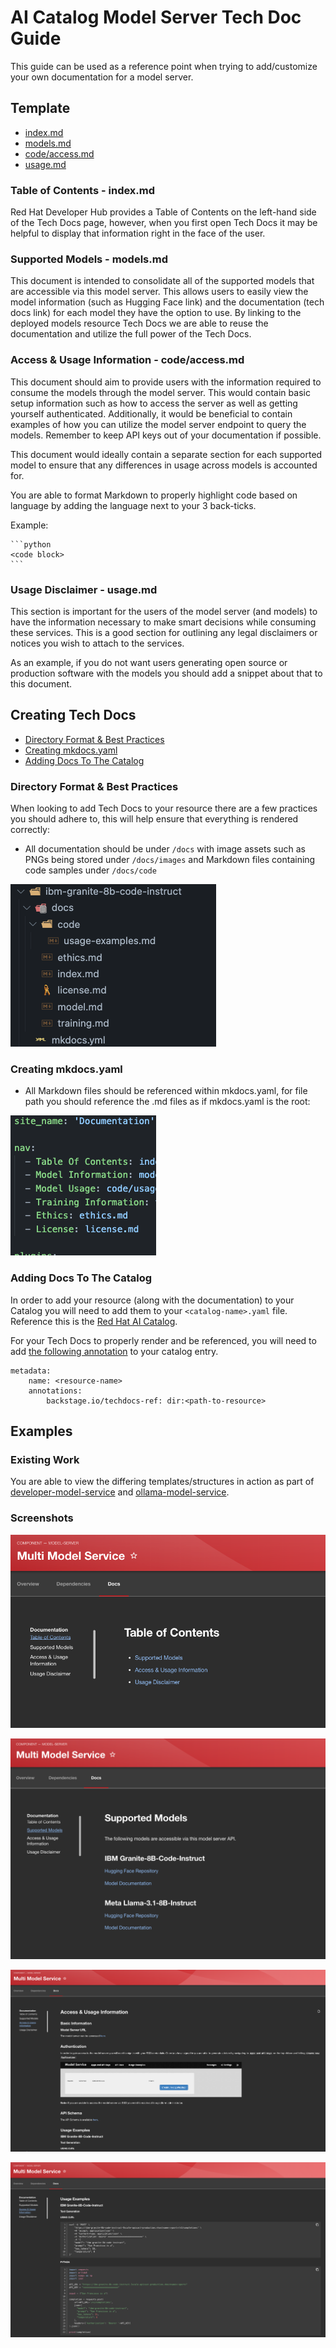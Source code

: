 # AI Catalog Model Server Tech Doc Guide

This guide can be used as a reference point when trying to add/customize your own documentation for a model server.

## Template

- [index.md](#table-of-contents---indexmd)
- [models.md](#supported-models---modelsmd)
- [code/access.md](#access--usage-information---codeaccessmd)
- [usage.md](#usage-disclaimer---usagemd)

### Table of Contents - index.md

Red Hat Developer Hub provides a Table of Contents on the left-hand side of the Tech Docs page, however, when you first open Tech Docs it may be helpful to display that information right in the face of the user.

### Supported Models - models.md

This document is intended to consolidate all of the supported models that are accessible via this model server. This allows users to easily view the model information (such as Hugging Face link) and the documentation (tech docs link) for each model they have the option to use. By linking to the deployed models resource Tech Docs we are able to reuse the documentation and utilize the full power of the Tech Docs.

### Access & Usage Information - code/access.md

This document should aim to provide users with the information required to consume the models through the model server. This would contain basic setup information such as how to access the server as well as getting yourself authenticated. Additionally, it would be beneficial to contain examples of how you can utilize the model server endpoint to query the models. Remember to keep API keys out of your documentation if possible.

This document would ideally contain a separate section for each supported model to ensure that any differences in usage across models is accounted for.

You are able to format Markdown to properly highlight code based on language by adding the language next to your 3 back-ticks.

Example: 
````
```python
<code block>
```
````

### Usage Disclaimer - usage.md

This section is important for the users of the model server (and models) to have the information necessary to make smart decisions while consuming these services. This is a good section for outlining any legal disclaimers or notices you wish to attach to the services. 

As an example, if you do not want users generating open source or production software with the models you should add a snippet about that to this document.


## Creating Tech Docs

- [Directory Format & Best Practices](#directory-format--best-practices)
- [Creating mkdocs.yaml](#creating-mkdocsyaml)
- [Adding Docs To The Catalog](#adding-docs-to-the-catalog)

### Directory Format & Best Practices

When looking to add Tech Docs to your resource there are a few practices you should adhere to, this will help ensure that everything is rendered correctly:

- All documentation should be under `/docs` with image assets such as PNGs being stored under `/docs/images` and Markdown files containing code samples under `/docs/code`

![Example Structure Img](../assets/techdoc-structure-example.png)

### Creating mkdocs.yaml

- All Markdown files should be referenced within mkdocs.yaml, for file path you should reference the .md files as if mkdocs.yaml is the root:

![Example Structure Img](../assets/mkdocs-structure-example.png)

### Adding Docs To The Catalog

In order to add your resource (along with the documentation) to your Catalog you will need to add them to your `<catalog-name>.yaml` file. Reference this is the [Red Hat AI Catalog](https://github.com/redhat-ai-dev/model-catalog-example/blob/main/developer-model-service/mkdocs.yml).

For your Tech Docs to properly render and be referenced, you will need to add [the following annotation](https://github.com/redhat-ai-dev/model-catalog-example/blob/main/developer-model-service/catalog-info.yaml#L51) to your catalog entry.

```
metadata:
    name: <resource-name>
    annotations:
        backstage.io/techdocs-ref: dir:<path-to-resource>
```

## Examples

### Existing Work

You are able to view the differing templates/structures in action as part of [developer-model-service](https://github.com/redhat-ai-dev/model-catalog-example/tree/main/developer-model-service) and [ollama-model-service](https://github.com/redhat-ai-dev/model-catalog-example/tree/main/ollama-model-service).


### Screenshots

![Example 1](../assets/model-service-example-1.png)

![Example 1](../assets/model-service-example-2.png)

![Example 1](../assets/model-service-example-3.png)

![Example 1](../assets/model-service-example-4.png)